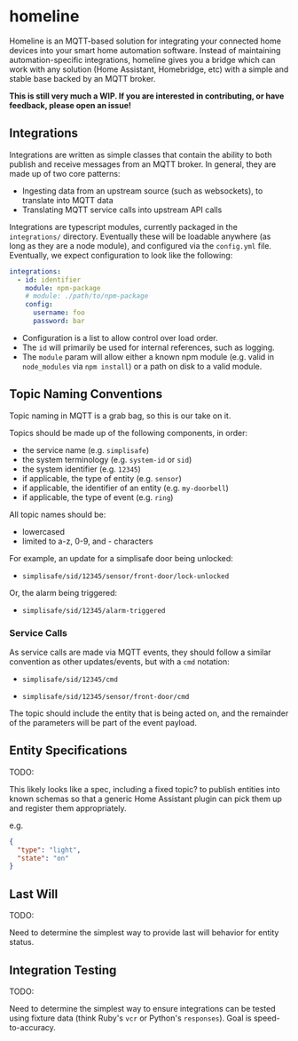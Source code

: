 # homeline

Homeline is an MQTT-based solution for integrating your connected home devices into your smart home automation software. Instead of maintaining automation-specific integrations, homeline gives you a bridge which can work with any solution (Home Assistant, Homebridge, etc) with a simple and stable base backed by an MQTT broker.

**This is still very much a WIP. If you are interested in contributing, or have feedback, please open an issue!**

## Integrations

Integrations are written as simple classes that contain the ability to both publish and receive messages from an MQTT broker. In general, they are made up of two core patterns:

- Ingesting data from an upstream source (such as websockets), to translate into MQTT data
- Translating MQTT service calls into upstream API calls

Integrations are typescript modules, currently packaged in the `integrations/` directory. Eventually these will be loadable anywhere (as long as they are a node module), and configured via the `config.yml` file. Eventually, we expect configuration to look like the following:

```yaml
integrations:
  - id: identifier
    module: npm-package
    # module: ./path/to/npm-package
    config:
      username: foo
      password: bar
```

- Configuration is a list to allow control over load order.
- The `id` will primarily be used for internal references, such as logging.
- The `module` param will allow either a known npm module (e.g. valid in `node_modules` via `npm install`) or a path on disk to a valid module.

## Topic Naming Conventions

Topic naming in MQTT is a grab bag, so this is our take on it.

Topics should be made up of the following components, in order:

- the service name (e.g. `simplisafe`)
- the system terminology (e.g. `system-id` or `sid`)
- the system identifier (e.g. `12345`)
- if applicable, the type of entity (e.g. `sensor`)
- if applicable, the identifier of an entity (e.g. `my-doorbell`)
- if applicable, the type of event (e.g. `ring`)

All topic names should be:

- lowercased
- limited to a-z, 0-9, and - characters

For example, an update for a simplisafe door being unlocked:

- `simplisafe/sid/12345/sensor/front-door/lock-unlocked`

Or, the alarm being triggered:

- `simplisafe/sid/12345/alarm-triggered`

### Service Calls

As service calls are made via MQTT events, they should follow a similar convention as other updates/events, but with a `cmd` notation:

- `simplisafe/sid/12345/cmd`

- `simplisafe/sid/12345/sensor/front-door/cmd`

The topic should include the entity that is being acted on, and the remainder of the parameters will be part of the event payload.

## Entity Specifications

TODO:

This likely looks like a spec, including a fixed topic? to publish entities into known schemas so that a generic Home Assistant plugin can pick them up and register them appropriately.

e.g.

```json
{
  "type": "light",
  "state": "on"
}
```

## Last Will

TODO:

Need to determine the simplest way to provide last will behavior for entity status.

## Integration Testing

TODO:

Need to determine the simplest way to ensure integrations can be tested using fixture data (think Ruby's `vcr` or Python's `responses`). Goal is speed-to-accuracy.
